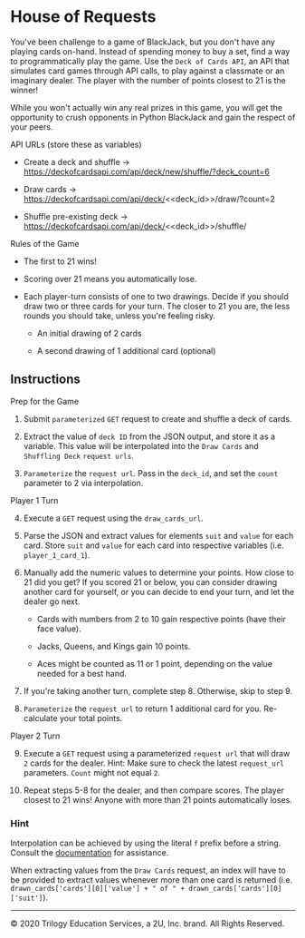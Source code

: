 # House of Requests

You've been challenge to a game of BlackJack, but you don't have any playing cards on-hand. Instead of spending money to buy a set, find a way to programmatically play the game. Use the `Deck of Cards API`, an API that simulates card games through API calls, to play against a classmate or an imaginary dealer. The player with the number of points closest to 21 is the winner!

While you won't actually win any real prizes in this game, you will get the opportunity to crush opponents in Python BlackJack and gain the respect of your peers.

API URLs (store these as variables)

* Create a deck and shuffle -> https://deckofcardsapi.com/api/deck/new/shuffle/?deck_count=6

* Draw cards -> https://deckofcardsapi.com/api/deck/<<deck_id>>/draw/?count=2

* Shuffle pre-existing deck -> https://deckofcardsapi.com/api/deck/<<deck_id>>/shuffle/

Rules of the Game

* The first to 21 wins!

* Scoring over 21 means you automatically lose.

* Each player-turn consists of one to two drawings. Decide if you should draw two or three cards for your turn. The closer to 21 you are, the less rounds you should take, unless you're feeling risky.

  * An initial drawing of 2 cards

  * A second drawing of 1 additional card (optional)

## Instructions

Prep for the Game

1. Submit `parameterized` `GET` request to create and shuffle a deck of cards.

2. Extract the value of `deck ID` from the JSON output, and store it as a variable. This value will be interpolated into the `Draw Cards` and `Shuffling Deck` `request urls`.

3. `Parameterize` the `request url`. Pass in the `deck_id`, and set the `count` parameter to 2 via interpolation.

Player 1 Turn

4. Execute a `GET` request using the `draw_cards_url`.

5. Parse the JSON and extract values for elements `suit` and `value` for each card. Store `suit` and `value` for each card into respective variables (i.e. `player_1_card_1`).

6. Manually add the numeric values to determine your points. How close to 21 did you get? If you scored 21 or below, you can consider drawing another card for yourself, or you can decide to end your turn, and let the dealer go next.

    * Cards with numbers from 2 to 10 gain respective points (have their face value).

    * Jacks, Queens, and Kings gain 10 points.

    * Aces might be counted as 11 or 1 point, depending on the value needed for a best hand.

7. If you're taking another turn, complete step 8. Otherwise, skip to step 9.

8. `Parameterize` the `request url` to return 1 additional card for you. Re-calculate your total points.

Player 2 Turn

9. Execute a `GET` request using a parameterized `request url` that will draw `2` cards for the dealer. Hint: Make sure to check the latest `request_url` parameters. `Count` might not equal `2`.

10. Repeat steps 5-8 for the dealer, and then compare scores. The player closest to 21 wins! Anyone with more than 21 points automatically loses.

### Hint

Interpolation can be achieved by using the literal `f` prefix before a string. Consult the [documentation](https://www.programiz.com/python-programming/string-interpolation) for assistance.

When extracting values from the `Draw Cards` request, an index will have to be provided to extract values whenever more than one card is returned (i.e. `drawn_cards['cards'][0]['value'] + " of " + drawn_cards['cards'][0]['suit']`).

---

© 2020 Trilogy Education Services, a 2U, Inc. brand. All Rights Reserved.
